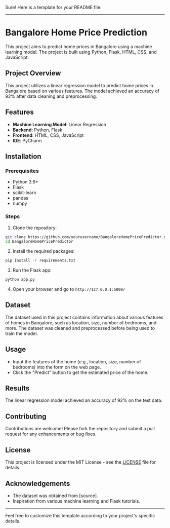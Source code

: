 Sure! Here is a template for your README file:

---

# Bangalore Home Price Prediction

This project aims to predict home prices in Bangalore using a machine learning model. The project is built using Python, Flask, HTML, CSS, and JavaScript.

## Project Overview

This project utilizes a linear regression model to predict home prices in Bangalore based on various features. The model achieved an accuracy of 92% after data cleaning and preprocessing.

## Features

- **Machine Learning Model**: Linear Regression
- **Backend**: Python, Flask
- **Frontend**: HTML, CSS, JavaScript
- **IDE**: PyCharm

## Installation

### Prerequisites

- Python 3.6+
- Flask
- scikit-learn
- pandas
- numpy

### Steps

1. Clone the repository:

```bash
git clone https://github.com/yourusername/BangaloreHomePricePredictor.git
cd BangaloreHomePricePredictor
```

2. Install the required packages:

```bash
pip install -r requirements.txt
```

3. Run the Flask app:

```bash
python app.py
```

4. Open your browser and go to `http://127.0.0.1:5000/`

## Dataset

The dataset used in this project contains information about various features of homes in Bangalore, such as location, size, number of bedrooms, and more. The dataset was cleaned and preprocessed before being used to train the model.

## Usage

- Input the features of the home (e.g., location, size, number of bedrooms) into the form on the web page.
- Click the "Predict" button to get the estimated price of the home.

## Results

The linear regression model achieved an accuracy of 92% on the test data.

## Contributing

Contributions are welcome! Please fork the repository and submit a pull request for any enhancements or bug fixes.

## License

This project is licensed under the MIT License - see the [LICENSE](LICENSE) file for details.

## Acknowledgements

- The dataset was obtained from [source].
- Inspiration from various machine learning and Flask tutorials.

---

Feel free to customize this template according to your project's specific details.
